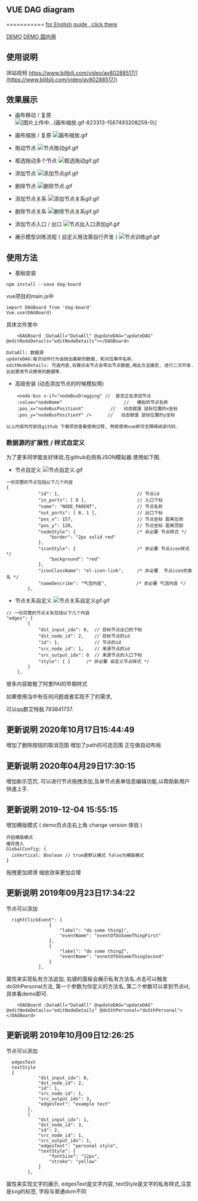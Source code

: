 

## VUE DAG diagram

===========
[for English guide , click there](https://github.com/murongqimiao/DAG-diagram/blob/master/README_EN.md)


[DEMO](https://murongqimiao.github.io/DAG-diagram/#/) 
[DEMO  国内用](http://39.106.169.7/#/)

## 使用说明
  [B站视频 https://www.bilibili.com/video/av80288517/](https://www.bilibili.com/video/av80288517/)
## 效果展示
- 画布移动 / 复原
![[图片上传中...(画布缩放.gif-823313-1567493208259-0)]
](https://upload-images.jianshu.io/upload_images/6385607-13e8af401de01819.gif?imageMogr2/auto-orient/strip)


- 画布缩放 / 复原
![画布缩放.gif](https://upload-images.jianshu.io/upload_images/6385607-f9b2135817c0c606.gif?imageMogr2/auto-orient/strip)

- 拖动节点
![节点拖动gif.gif](https://upload-images.jianshu.io/upload_images/6385607-7216c13df58d9577.gif?imageMogr2/auto-orient/strip)

- 框选拖动多个节点
![框选拖动gif.gif](https://upload-images.jianshu.io/upload_images/6385607-48b010c3fe92b177.gif?imageMogr2/auto-orient/strip)

- 添加节点
![添加节点gif.gif](https://upload-images.jianshu.io/upload_images/6385607-7043a33b5ce857be.gif?imageMogr2/auto-orient/strip)

- 删除节点
![删除节点.gif](https://upload-images.jianshu.io/upload_images/6385607-ba2ed2c331ef72fe.gif?imageMogr2/auto-orient/strip)

- 添加节点关系
![添加节点关系gif.gif](https://upload-images.jianshu.io/upload_images/6385607-ba2ed2c331ef72fe.gif?imageMogr2/auto-orient/strip)


- 删除节点关系
![删除节点关系gif.gif](https://upload-images.jianshu.io/upload_images/6385607-e9e8fd0fa83a7daa.gif?imageMogr2/auto-orient/strip)

- 添加节点入口 / 出口
![节点出入口添加gif.gif](https://upload-images.jianshu.io/upload_images/6385607-c6b72e629f2d3f66.gif?imageMogr2/auto-orient/strip)

- 展示模型训练流程 ( 自定义用法需自行开发 )
![节点训练gif.gif](https://upload-images.jianshu.io/upload_images/6385607-b85560e461afb740.gif?imageMogr2/auto-orient/strip)


## 使用方法
- 基础安装
```
npm install --save dag-board
```
vue项目的main.js中
```
import DAGBoard from 'dag-board'
Vue.use(DAGBoard)
```
具体文件里中
```
    <DAGBoard :DataAll="DataAll" @updateDAG="updateDAG" @editNodeDetails="editNodeDetails"></DAGBoard>
```
```
DataAll: 数据源
updateDAG:每次动作行为会抛出最新的数据, 和对应事件名称.
editNodeDetails: 可选内容,右键点击节点会带出节点数据,用此方法接受, 进行二次开发.比如更改节点携带的数据等.
```

- 高级安装 (动态添加节点的时候模拟用)
```
    <node-bus v-if="nodeBusDragging" //  是否正在添加节点
    :value="nodeName"                       //   模拟的节点名称
    :pos_x="nodeBusPositionX"          //   动态赋值 鼠标位置的x坐标 
    :pos_y="nodeBusPositionY" />      //   动态赋值 鼠标位置的y坐标
```
`以上内容均可前往github 下载项目查看使用过程, 熟练使用vue即可无障碍阅读代码.`

### 数据源的扩展性 / 样式自定义
为了更多同学能友好体验,在github右侧有JSON模拟器.使用如下图.
- 节点自定义
![节点自定义.gif](https://user-gold-cdn.xitu.io/2019/9/3/16cf62377ad04cab?w=480&h=272&f=gif&s=1433004)
```
一份完整的节点包括以下几个内容
{
			"id": 1,                             // 节点id
			"in_ports": [ 0 ],                   // 入口下标
			"name": "NODE_PARENT",               // 节点名称
			"out_ports": [ 0, 1 ],               // 出口下标
			"pos_x": 157,                        // 节点坐标 距离左侧
			"pos_y": 120,                        // 节点坐标 距离顶部
			"nodeStyle": {                       /* 非必要 节点样式 */ 
				"border": "2px solid red"
			},
			"iconStyle": {                       /* 非必要 节点icon样式 */
				"background": "red"
			},
			"iconClassName": "el-icon-link",     /* 非必要  节点icon的类名 */
			"nameDescribe": "气泡内容",           /* 非必要 气泡内容 */               
		},
```

- 节点关系自定义
![节点关系自定义gif.gif](https://user-gold-cdn.xitu.io/2019/9/3/16cf62376ae8ea72?w=480&h=272&f=gif&s=1817977)
```
// 一份完整的节点关系包括以下几个内容
"edges": [
		{
			"dst_input_idx": 0,  // 目标节点出口的下标
			"dst_node_id": 2,    // 目标节点的id
			"id": 1,             // 节点的id
			"src_node_id": 1,    // 来源节点的id
			"src_output_idx": 0  // 来源节点的入口下标
            "style": { }      /* 非必要 自定义节点样式 */
		}
	],
```

很多内容致敬了阿里PAI的早期样式

如果使用当中有任何问题或者实现不了的需求,


可以qq群艾特我.793841737.

## 更新说明 2020年10月17日15:44:49
增加了删除按钮的取消范围
增加了path的可选范围
正在做自动布局

## 更新说明 2020年04月29日17:30:15
增加新示范页, 可以进行节点拖拽添加,及单节点表单信息编辑功能,以帮助新用户快速上手.

## 更新说明 2019-12-04 15:55:15
增加横版模式 ( demo页点击右上角 change version 体验 )
```
开启横版模式
缓存放入
GlobalConfig: {
  isVertical: Boolean // true是默认模式 false为横版模式
}
```
拖拽更加顺滑
缩放效率更加合理

## 更新说明 2019年09月23日17:34:22
节点可以添加
```
  rightClickEvent": [
				{
					"label": "do some thing1",
					"eventName": "eventOfDoSomeThingFirst"
				},
				{
					"label": "do some thing2",
					"eventName": "evnetOfDoSomeThingSecond"
				}
			],
```
属性来实现私有方法追加, 右键的面板会展示私有方法名.点击可以触发 doSthPersonal方法,  第一个参数为你定义的方法名, 第二个参数可以拿到节点id, 具体看demo即可.
```
    <DAGBoard :DataAll="DataAll" @updateDAG="updateDAG" @editNodeDetails="editNodeDetails" @doSthPersonal="doSthPersonal"></DAGBoard>
```

## 更新说明 2019年10月09日12:26:25
节点可以添加
```
  edgesText
  textStyle
  {
			"dst_input_idx": 0,
			"dst_node_id": 2,
			"id": 1,
			"src_node_id": 1,
			"src_output_idx": 3,
			"edgesText": "example text"
		},
		{
			"dst_input_idx": 1,
			"dst_node_id": 3,
			"id": 2,
			"src_node_id": 1,
			"src_output_idx": 1,
			"edgesText": "personal style",
			"textStyle": {
				"fontSize": "12px",
				"stroke": "yellow"
			}
		},
```
属性来实现文字的展示, edgesText是文字内容, textStyle是文字的私有样式,注意是svg的标签, 字段与普通dom不同



